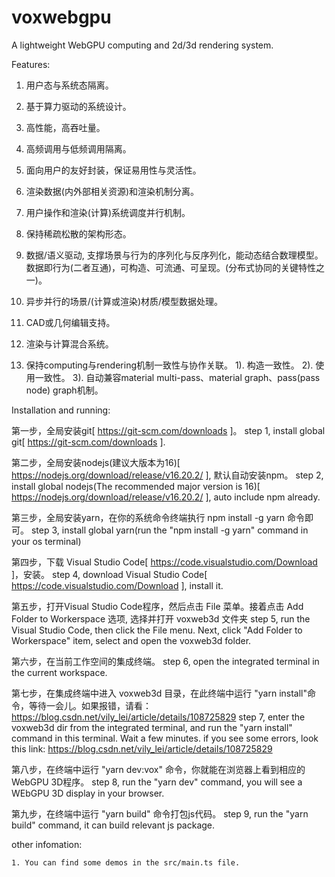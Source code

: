 # voxwebgpu
A lightweight WebGPU computing and 2d/3d rendering system.

Features:

   1. 用户态与系统态隔离。

   2. 基于算力驱动的系统设计。

   3. 高性能，高吞吐量。

   4. 高频调用与低频调用隔离。

   5. 面向用户的友好封装，保证易用性与灵活性。

   6. 渲染数据(内外部相关资源)和渲染机制分离。

   7. 用户操作和渲染(计算)系统调度并行机制。

   8. 保持稀疏松散的架构形态。

   9. 数据/语义驱动, 支撑场景与行为的序列化与反序列化，能动态结合数理模型。数据即行为(二者互通)，可构造、可流通、可呈现。(分布式协同的关键特性之一)。

   10. 异步并行的场景/(计算或渲染)材质/模型数据处理。

   11. CAD或几何编辑支持。

   12. 渲染与计算混合系统。

   13. 保持computing与rendering机制一致性与协作关联。
         1). 构造一致性。
         2). 使用一致性。
         3). 自动兼容material multi-pass、material graph、pass(pass node) graph机制。


Installation and running:

   第一步，全局安装git[ https://git-scm.com/downloads ]。
   step 1, install global git[ https://git-scm.com/downloads ].

   第二步，全局安装nodejs(建议大版本为16)[ https://nodejs.org/download/release/v16.20.2/ ], 默认自动安装npm。
   step 2, install global nodejs(The recommended major version is 16)[ https://nodejs.org/download/release/v16.20.2/ ], auto include npm already.

   第三步，全局安装yarn，在你的系统命令终端执行 npm install -g yarn 命令即可。
   step 3, install global yarn(run the "npm install -g yarn" command in your os terminal)

   第四步，下载 Visual Studio Code[ https://code.visualstudio.com/Download ]，安装。
   step 4, download Visual Studio Code[ https://code.visualstudio.com/Download ], install it.

   第五步，打开Visual Studio Code程序，然后点击 File 菜单。接着点击 Add Folder to Workerspace 选项, 选择并打开 voxweb3d 文件夹
   step 5, run the Visual Studio Code, then click the File menu. Next, click "Add Folder to Workerspace" item, select and open the voxweb3d folder.

   第六步，在当前工作空间的集成终端。
   step 6, open the integrated terminal in the current workspace.

   第七步，在集成终端中进入 voxweb3d 目录，在此终端中运行 "yarn install"命令，等待一会儿。如果报错，请看：https://blog.csdn.net/vily_lei/article/details/108725829
   step 7, enter the voxweb3d dir from the integrated terminal, and run the "yarn install" command in this terminal. Wait a few minutes.
   if you see some errors, look this link: https://blog.csdn.net/vily_lei/article/details/108725829
    
   第八步，在终端中运行 "yarn dev:vox" 命令，你就能在浏览器上看到相应的WebGPU 3D程序。
   step 8, run the "yarn dev" command, you will see a WEbGPU 3D display in your browser.
   
   第九步，在终端中运行 "yarn build" 命令打包js代码。
   step 9, run the "yarn build" command, it can build relevant js package.

other infomation:

    1. You can find some demos in the src/main.ts file.
